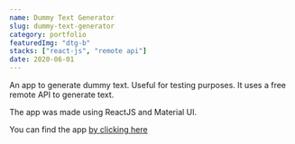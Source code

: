 ```yaml
---
name: Dummy Text Generator
slug: dummy-text-generator
category: portfolio
featuredImg: "dtg-b"
stacks: ["react-js", "remote api"]
date: 2020-06-01
---
```


An app to generate dummy text. Useful for testing purposes. It uses a free remote API to generate text.

The app was made using ReactJS and Material UI.

You can find the app [by clicking here](https://imranmollajoy.github.io/dummy-text-generator/)
